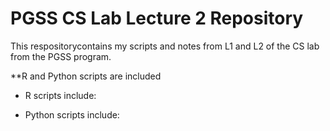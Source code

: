# PGSS CS Lab Lecture 2 Repository
This respositorycontains my scripts and notes from L1 and L2 of the CS lab from the PGSS program.

**R and Python scripts are included
  - R scripts include:
  
  - Python scripts include:
